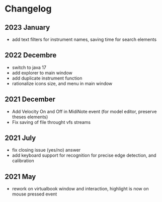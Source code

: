 # Changelog

## 2023 January

- add text filters for instrument names, saving time for search elements

## 2022 Decembre

- switch to java 17 
- add explorer to main window
- add duplicate instrument function
- rationalize icons size, and menu in main window

## 2021 December

- Add Velocity On and Off in MidiNote event (for model editor, preserve theses elements)
- Fix saving of file throught vfs streams


## 2021 July

- fix closing issue (yes/no) answer
- add keyboard support for recognition for precise edge detection, and calibration

## 2021 May
-  rework on virtualbook window and interaction, highlight is now on mouse pressed event

